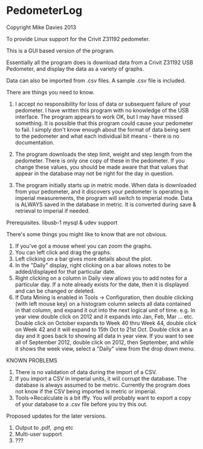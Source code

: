 PedometerLog
============
Copyright Mike Davies 2013

To provide Linux support for the Crivit Z31192 pedometer.

This is a GUI based version of the program.

Essentially all the program does is download data from a Crivit Z31192 USB Pedometer, and display the data as a variety of graphs.

Data can also be imported from .csv files. A sample .csv file is included.

There are things you need to know.

1) I accept no responsibility for loss of data or subsequent failure of your pedometer. I have written this program with no knowledge of the USB interface. The program appears to work OK, but I may have missed something. It is possible that this program could cause your pedometer to fail. I simply don't know enough about the format of data being sent to the pedometer and what each individual bit means - there is no documentation.

2) The program downloads the step limit, weight and step length from the pedometer. There is only one copy of these in the pedometer. If you change these values, you should be made aware that that values that appear in the database may not be right for the day in question.

3) The program initially starts up in metric mode. When data is downloaded from your pedometer, and it discovers your pedometer is operating in imperial measurements, the program will switch to imperial mode. Data is ALWAYS saved in the database in metric. It is converted during save & retrieval to imperial if needed.

Prerequisites. libusb-1 
	       mysql & udev support

There's some things you might like to know that are not obvious.

1) If you've got a mouse wheel you can zoom the graphs.
2) You can left click and drag the graphs.
3) Left clicking on a bar gives more details about the plot.
4) In the "Daily" display, right clicking on a bar allows notes to be added/displayed for that particular date.
5) Right clicking on a column in Daily view allows you to add notes for a particular day. If a note already exists for the date, then it is displayed and can be changed or deleted.
6) If Data Mining is enabled in Tools -> Configuration, then double clicking (with left mouse key) on a histogram column selects all data contained in that column, and expand it out into the next logical unit of time. e.g. In year view double click on 2012 and it expands into Jan, Feb, Mar ... etc. Double click on October expands to Week 40 thru Week 44, double click on Week 42 and it will expand to 15th Oct to 21st Oct. Double click an a day and it goes back to showing all data in year view. If you want to see all of September 2012, double click on 2012, then September, and while it shows the week view, select a "Daily" view from the drop down menu.

KNOWN PROBLEMS

1) There is no validation of data during the import of a CSV.
2) If you import a CSV in imperial units, it will corrupt the database. The database is always assumed to be metric. Currently the program does not know if the CSV being imported is metric or imperial.
3) Tools->Recalculate is a bit iffy. You will probably want to export a copy of your database to a .csv file before you try this out.

Proposed updates for the later versions.

1) Output to .pdf, .png etc
2) Multi-user support
3) ???
